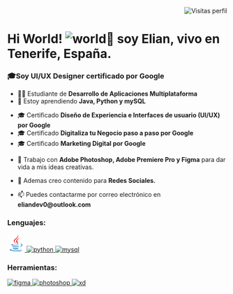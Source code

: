 <p align="right">
  <img src="https://komarev.com/ghpvc/?username=eliandev0&label=Visitas%20de%20perfil&color=lightgrey" alt="Visitas perfil">
</p>
<h1 align="left">Hi World! <img src="https://raw.githubusercontent.com/TheDudeThatCode/TheDudeThatCode/master/Assets/Earth.gif" alt="world" width="25" height="25"/>👋 soy Elian, vivo en Tenerife, España.</h1> 
<h3 align="left">🎓Soy UI/UX Designer certificado por Google</h3>

<div>
  <ul>
    <li>👨‍💻 Estudiante de <strong>Desarrollo de Aplicaciones Multiplataforma</strong></li>
    <li>🌱 Estoy aprendiendo <strong>Java, Python y mySQL</strong></li>
  </ul>
</div>

<div>
  <ul>
    <li>🎓 Certificado <strong>Diseño de Experiencia e Interfaces de usuario (UI/UX) por Google</strong></li>
    <li>🎓 Certificado <strong>Digitaliza tu Negocio paso a paso por Google</strong></li>
    <li>🎓 Certificado <strong>Marketing Digital por Google</strong></li>
  </ul>
</div>

<div>
  <ul>
    <li>💼 Trabajo con <strong>Adobe Photoshop, Adobe Premiere Pro y Figma</strong> para dar vida a mis ideas creativas.</li>
  </ul>
</div>
<div>
  <ul>
    <li>📲 Ademas creo contenido para <strong>Redes Sociales.</strong></li>
  </ul>
</div>
<div>
  <ul>
    <li>📫 Puedes contactarme por correo electrónico en <strong>eliandev0@outlook.com</strong></li>
  </ul>
</div>

<h3 align="left">Lenguajes:</h3> 
<a href="https://www.java.com" target="_blank" rel="noreferrer"> <img src="https://raw.githubusercontent.com/devicons/devicon/master/icons/java/java-original.svg" alt="java" width="40" height="40"/> </a>
<a href="https://www.python.org" target="_blank" rel="noreferrer"> <img src="https://clipart-library.com/new_gallery/289-2896071_python-logo-png-165709.png" alt="python" width="40" height="40"/> </a>
<a href="https://www.mysql.com/" target="_blank" rel="noreferrer"> <img src="https://logodix.com/logo/840630.png" alt="mysql" width="40" height="40"/> </a> 
  
<h3 align="left">Herramientas:</h3>
<p align="left"> <a href="https://www.figma.com/" target="_blank" rel="noreferrer"> <img src="https://creativecode.it/wp-content/uploads/2019/07/figma-logo.png" alt="figma" width="45" height="45"/> </a>
<a href="https://www.photoshop.com/en" target="_blank" rel="noreferrer"> <img src="https://logodownload.org/wp-content/uploads/2019/10/adobe-photoshop-logo-1.png" alt="photoshop" width="40" height="40"/> </a>
<a href="https://www.adobe.com/es/products/premiere.html" target="_blank" rel="noreferrer"> <img src="https://www.trainingonsite.com/images/stories/Premiere-Pro-CC-2020-icon-600px.png" alt="xd" width="40" height="40"/> </a> </p>
